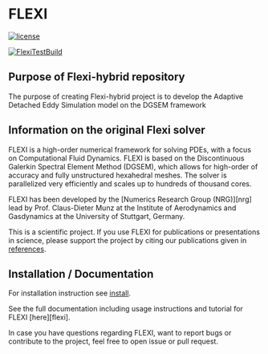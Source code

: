 # FLEXI

[![license](https://img.shields.io/github/license/flexi-framework/flexi.svg?maxAge=2592000)]()

[![FlexiTestBuild](https://github.com/zifeiyin/flexi-hybrid/actions/workflows/master.yml/badge.svg)](https://github.com/zifeiyin/flexi-hybrid/actions/workflows/master.yml)

## Purpose of Flexi-hybrid repository

The purpose of creating Flexi-hybrid project is to develop the 
Adaptive Detached Eddy Simulation model on the DGSEM framework

## Information on the original Flexi solver

FLEXI is a high-order numerical framework for solving PDEs,
with a focus on Computational Fluid Dynamics.
FLEXI is based on the Discontinuous Galerkin Spectral Element
Method (DGSEM), which allows for high-order of accuracy 
and fully unstructured hexahedral meshes.
The solver is parallelized very efficiently and scales up
to hundreds of thousand cores.

FLEXI has been developed by the [Numerics Research Group (NRG)][nrg]
lead by Prof. Claus-Dieter Munz at the Institute of Aerodynamics
and Gasdynamics at the University of Stuttgart, Germany.

This is a scientific project. If you use FLEXI for publications or
presentations in science, please support the project by citing
our publications given in [references](REFERENCE.md).

## Installation / Documentation

For installation instruction see [install](INSTALL.md).

See the full documentation including usage instructions and
tutorial for FLEXI [here][flexi].
 
In case you have questions regarding FLEXI, want to report bugs
or contribute to the project, feel free to open issue or pull
request.

